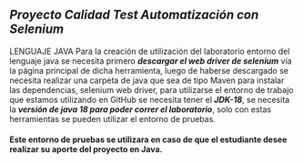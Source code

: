 ## ***Proyecto Calidad Test Automatización con Selenium***

LENGUAJE JAVA
Para la creación de utilización del laboratorio entorno del lenguaje java se necesita 
primero ***descargar el web driver de selenium*** vía la página principal de dicha herramienta, 
luego de haberse descargado se necesita realizar una carpeta de java que sea de tipo Maven 
para instalar las dependencias, selenium web driver, 
para utilizarse el entorno de trabajo que estamos utilizando en GitHub se necesita tener el ***JDK-18***,
se necesita la ***versión de java 18 para poder correr el laboratorio***, 
solo con estas herramientas se pueden utilizar el entorno de pruebas.
#### Este entorno de pruebas se utilizara en caso de que el estudiante desee realizar su aporte del proyecto en Java. 

